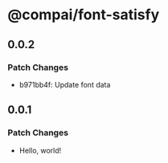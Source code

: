 # @compai/font-satisfy

## 0.0.2

### Patch Changes

- b971bb4f: Update font data

## 0.0.1

### Patch Changes

- Hello, world!
